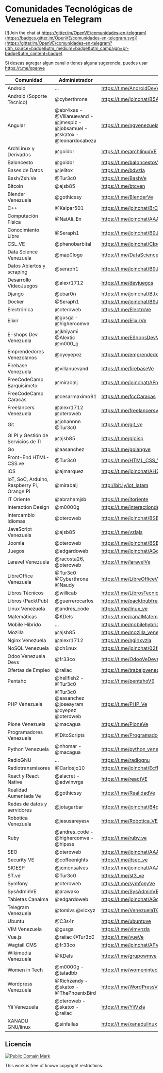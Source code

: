 # Comunidades Tecnológicas de Venezuela en Telegram

[![Join the chat at https://gitter.im/OpenVE/comunidades-en-telegram](https://badges.gitter.im/OpenVE/comunidades-en-telegram.svg)](https://gitter.im/OpenVE/comunidades-en-telegram?utm_source=badge&utm_medium=badge&utm_campaign=pr-badge&utm_content=badge)

Si deseas agregar algun canal o tienes alguna sugerencia, puedes usar https://t.me/openve

| Comunidad              | Administrador      | Link                                                          |
|------------------------|--------------------|---------------------------------------------------------------|
| Android                | ...                | https://t.me/AndroidDevVzla                            |
| Android (Soporte Técnico) | @cyberthrone    | https://t.me/joinchat/B5A3bAaZNO-_0HkAavsO1w           |
| Angular                | @abr4xas - @Villanuevand - @jmespiz - @jobsamuel - @skatox - @leonardocabeza| https://t.me/ngvenezuela |
| ArchLinux y Derivados  | @goidor            | https://t.me/archlinuxVE                               |
| Baloncesto             | @goidor            | https://t.me/baloncestoVE                              |
| Bases de Datos         | @jelitox           | https://t.me/bdvzla                                    |
| Bash/Zsh.Ve            | @Tur3c0            | https://t.me/BashVe                                    |
| Bitcoin                | @ajsb85            | https://t.me/btcven                                    |
| Blender Venezuela      | @gothicssy         | https://t.me/BlenderVe                                    |
| C++                    | @Kalpar501         | https://t.me/joinchat/BrCK8gmzgY_A2-Z2qg_MRg           |
| Computación Física     | @NatAli_En         | https://t.me/joinchat/AAAAAEJOcVHmuTCTG8uVqQ                  |
| Conocimiento Libre     | @Seraph1           | https://t.me/joinchat/B9JUAATRuqeYAxaGYLq-ng           |
| CSL_VE                 | @phenobarbital     | https://t.me/joinchat/CIpccAYQwKfi_kktTuKisw           |
| Data Science Venezuela | @map0logo          | https://t.me/DataScienceVE                             |
| Datos Abiertos y scraping | @seraph1        | https://t.me/joinchat/B9JUAAaks9m5-2TefJsAuw           |
| Desarrollo VideoJuegos | @alexr1712         | https://t.me/devjuegos                                 |
| Django                 | @ebar0n            | https://t.me/joinchat/BJxZXQGEslbc0kdty8hRbQ           |
| Docker                 | @Seraph1           | https://t.me/joinchat/B9JUAD5FWUGUQveQWCPZ6w           |
| Electrónica            | @oteroweb          | https://t.me/ElectroVe                                 |
| Elixir                 | @gusga - @highercomve | https://t.me/ElixirVe                               |
| E-shops Dev Venezuela  | @jkhiyami @Alextic @m000_g | https://t.me/EShopsDevVenezuela                |
| Emprendedores Venezolanos | @oyeyepez | https://t.me/emprendedores_venezolanos                       |
| Firebase Venezuela     | @villanuevand      | https://t.me/firebaseVe                         |
| FreeCodeCamp Barquisimeto    | @mirabalj | https://t.me/joinchat/AFn8xT7vPnlQbJc9mScY_A              |
| FreeCodeCamp Caracas   | @cesarmaximo91     | https://t.me/fccCaracas                                       |
| Freelancers Venezuela  | @alexr1712 @oteroweb | https://t.me/freelancersve                           |
| Git                    | @johannnn @Tur3c0  | https://t.me/git_ve                                    |
| GLPI y Gestión de Servicios de TI | @ajsb85 | https://t.me/glpisp                                           |
| Go                     | @aasanchez         | https://t.me/golangve                                  |
| Front-End HTML-CSS.ve  | @Tur3c0            | https://t.me/HTML_CSS_Ve                               |
| iOS                    | @ajmarquez         | https://t.me/joinchat/AH2ZUgIUXVcougUIOTurtg           |
| IoT, SoC, Arduino, Raspberry Pi, Orange Pi  | @mirabalj                           | http://bit.ly/iot_latam |
| IT Oriente             | @abrahamjsb        | https://t.me/itoriente                                 |
| Interaction Design     | @m0000g            | https://t.me/interactiondesgin_spanish                 |
| Intercambio Idiomas    | @oteroweb          | https://t.me/joinchat/BSBThz9-rGFHFQqukOoGww           |
| JavaScript Venezuela   | @ajsb85            | https://t.me/vzlajs                                    |
| Joomla                 | @oteroweb          | https://t.me/joinchat/BSBThwEBgP3723Tmij0lnw           |
| Juegos                 | @edgardoweb        | https://t.me/joinchat/AGqisAA-jlmIAAihME16vg           |
| Laravel Venezuela      | @racosta26, @oteroweb | https://t.me/laravelVe                              |
| LibreOffice Venezuela  | @Tur3c0 @Cyberthrone @Naudy | https://t.me/LibreOfficeVe                    |
| Libros Técnicos        | @willicab          | https://t.me/LibrosTecnicos                            |
| Libros (PacktPub)      | @guerrerocarlos            | https://t.me/packtpubfreelearning              |
| Linux Venezuela        | @andres_code       | https://t.me/linux_ve                                  |
| Matemáticas            | @KDels             | https://t.me/canalMatematicas                          |
| Mobile Híbrido         | ...                | https://t.me/mobilehybridappsve                        |
| Mozilla                | @ajsb85            | https://t.me/mozilla_venezuela                         |
| Nginx Venezuela        | @alexr1712         | https://t.me/nginxvzla                                 |
| NoSQL Venezuela      | @ch1nux            | https://t.me/joinchat/02fb5338009af29975c7d694d2aec965   |
| Odoo Venezuela Devs    | @fr33co            | https://t.me/OdooVeDevs                                |
| Ofertas de Empleo      | @raiiac            | https://t.me/trabajovenezuela                          |
| Pentaho                | @hellfish2 - @Tur3c0 | https://t.me/pentahoVE                               |
| PHP Venezuela          | @Tur3c0 @aasanchez @joseayram @oyepez @oteroweb| https://t.me/PHP_Ve                 |
| Plone Venezuela        | @macagua           | https://t.me/PloneVe                                   |
| Programadores Venezuela| @DitoScripts       | https://t.me/ProgramadoresVenezuela                    |
| Python Venezuela       | @nhomar - @macagua | https://t.me/python_venezuela                          |
| RadioGNU               | ...                | https://t.me/radiognu                                  |
| Radiotransmisores      | @Carlosjq10        | https://t.me/joinchat/EcfNBkAiETMBh62FdGrxRw           |
| React y React Native   | @alacret - @edwinvrgs  | https://t.me/reactVE                               |
| Realidad Aumentada Ve  | @gothicssy         | https://t.me/RealidadVe                       |
| Redes de datos y servidores | @jotagarbar   | https://t.me/joinchat/B4dJbwa1g_BBBGcEQNxDMw           |
| Robotica Venezuela     | @jesusareyesv      | https://t.me/Robotica_VE                               |
| Ruby                   | @andres_code - @highercomve - @hipsss | https://t.me/ruby_ve                |
| SEO                    | @oteroweb          |  https://t.me/joinchat/AAAAAD4XBh3KdvGZgVoM2A           |
| Security VE            | @coffeenights      | https://t.me/itsec_ve                                  |
| SIGESP                 | @jcmonsalves       | https://t.me/joinchat/AAAAAEI9Ajku0JwdPPmTyw           |
| ST.ve                  | @Tur3c0            | https://t.me/st3_ve                                    |
| Symfony                | @oteroweb          | https://t.me/symfonyVe                                 |
| SysAdminVE             | @arawako           | https://t.me/SysAdminVE                                |
| Tabletas Canaima       | @edgardoweb        | https://t.me/joinchat/AGqisAI0UHkuBQDbuWm34g           |
| Telegram Venezuela     | @tomivs @vicxyz    | https://t.me/VenezuelaTG                                |
| Ubuntu                 | @C3s4r             | https://t.me/ubuntuve                                  |
| VIM Venezuela          | @gusga             | https://t.me/vimvnzla                                  |
| Vue.js                 | @raiiac @Tur3c0    | https://t.me/vueVe                                     |
| Wagtail CMS            | @fr33co            | https://t.me/joinchat/AFVMlQTWq-3CcTsvGDhO-g           |
| Wikimedia Venezuela    | @KDels             | https://t.me/grupowmve                                 |
| Women in Tech          | @m0000g - @tatadbb | https://t.me/womenintech_spanish                       |
| Wordpress Venezuela    | @Richzendy - @skatox - @ThePhoenixBird | https://t.me/WordPressVE           |
| Yii Venezuela          | @oteroweb  - @skatox - @raiiac | https://t.me/YiiVzla                       |
| XANADU GNU/linux       | @sinfallas         | https://t.me/xanadulinux                               |


## Licencia

[![Public Domain Mark](http://i.creativecommons.org/p/mark/1.0/88x31.png)](http://creativecommons.org/publicdomain/mark/1.0/)

This work is free of known copyright restrictions.
